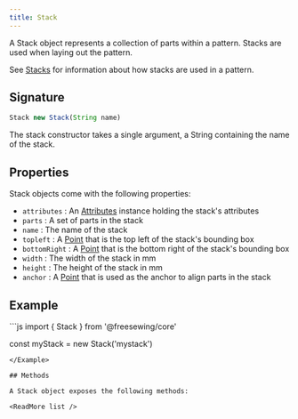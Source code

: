 ```yaml
---
title: Stack
---
```


A Stack object represents a collection of parts within a pattern.
Stacks are used when laying out the pattern.

<Related>

See [Stacks](/guides/designs/stacks)
for information about how stacks are used in a pattern.

</Related>

## Signature

```js
Stack new Stack(String name)
```

The stack constructor takes a single argument, a String containing the name
of the stack.

## Properties

Stack objects come with the following properties:

- `attributes` : An [Attributes](/reference/api/attributes) instance holding the stack's attributes
- `parts` : A set of parts in the stack
- `name` : The name of the stack
- `topleft` : A [Point](/reference/api/point) that is the top left of the stack's bounding box
- `bottomRight` : A [Point](/reference/api/point) that is the bottom right of the stack's bounding box
- `width` : The width of the stack in mm
- `height` : The height of the stack in mm
- `anchor` : A [Point](/reference/api/point) that is used as the anchor to align parts in the stack


## Example

<Example caption="Example of the Stack constructor">
```js
import { Stack } from '@freesewing/core'

const myStack = new Stack('mystack')
```
</Example>

## Methods

A Stack object exposes the following methods:

<ReadMore list />

